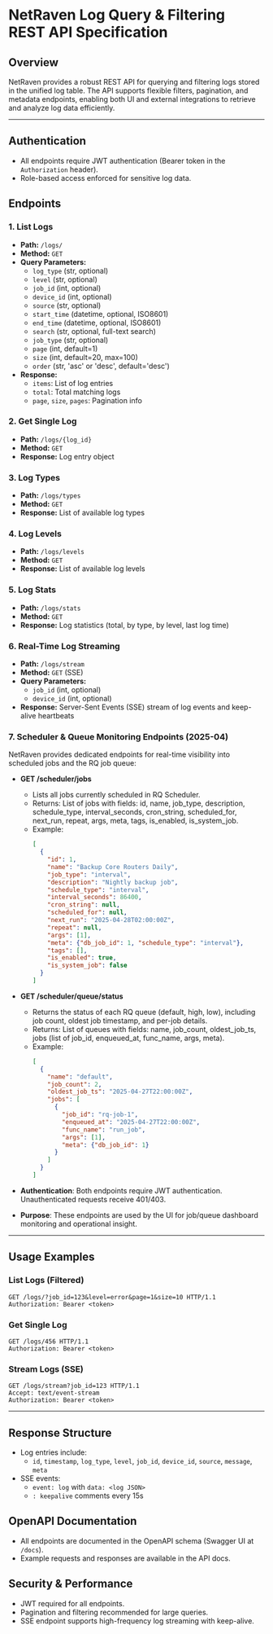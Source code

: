 # NetRaven Log Query & Filtering REST API Specification

## Overview
NetRaven provides a robust REST API for querying and filtering logs stored in the unified log table. The API supports flexible filters, pagination, and metadata endpoints, enabling both UI and external integrations to retrieve and analyze log data efficiently.

---

## Authentication
- All endpoints require JWT authentication (Bearer token in the `Authorization` header).
- Role-based access enforced for sensitive log data.

## Endpoints

### 1. List Logs
- **Path:** `/logs/`
- **Method:** `GET`
- **Query Parameters:**
  - `log_type` (str, optional)
  - `level` (str, optional)
  - `job_id` (int, optional)
  - `device_id` (int, optional)
  - `source` (str, optional)
  - `start_time` (datetime, optional, ISO8601)
  - `end_time` (datetime, optional, ISO8601)
  - `search` (str, optional, full-text search)
  - `job_type` (str, optional)
  - `page` (int, default=1)
  - `size` (int, default=20, max=100)
  - `order` (str, 'asc' or 'desc', default='desc')
- **Response:**
  - `items`: List of log entries
  - `total`: Total matching logs
  - `page`, `size`, `pages`: Pagination info

### 2. Get Single Log
- **Path:** `/logs/{log_id}`
- **Method:** `GET`
- **Response:** Log entry object

### 3. Log Types
- **Path:** `/logs/types`
- **Method:** `GET`
- **Response:** List of available log types

### 4. Log Levels
- **Path:** `/logs/levels`
- **Method:** `GET`
- **Response:** List of available log levels

### 5. Log Stats
- **Path:** `/logs/stats`
- **Method:** `GET`
- **Response:** Log statistics (total, by type, by level, last log time)

### 6. Real-Time Log Streaming
- **Path:** `/logs/stream`
- **Method:** `GET` (SSE)
- **Query Parameters:**
  - `job_id` (int, optional)
  - `device_id` (int, optional)
- **Response:** Server-Sent Events (SSE) stream of log events and keep-alive heartbeats

### 7. Scheduler & Queue Monitoring Endpoints (2025-04)

NetRaven provides dedicated endpoints for real-time visibility into scheduled jobs and the RQ job queue:

- **GET /scheduler/jobs**
  - Lists all jobs currently scheduled in RQ Scheduler.
  - Returns: List of jobs with fields: id, name, job_type, description, schedule_type, interval_seconds, cron_string, scheduled_for, next_run, repeat, args, meta, tags, is_enabled, is_system_job.
  - Example:
    ```json
    [
      {
        "id": 1,
        "name": "Backup Core Routers Daily",
        "job_type": "interval",
        "description": "Nightly backup job",
        "schedule_type": "interval",
        "interval_seconds": 86400,
        "cron_string": null,
        "scheduled_for": null,
        "next_run": "2025-04-28T02:00:00Z",
        "repeat": null,
        "args": [1],
        "meta": {"db_job_id": 1, "schedule_type": "interval"},
        "tags": [],
        "is_enabled": true,
        "is_system_job": false
      }
    ]
    ```

- **GET /scheduler/queue/status**
  - Returns the status of each RQ queue (default, high, low), including job count, oldest job timestamp, and per-job details.
  - Returns: List of queues with fields: name, job_count, oldest_job_ts, jobs (list of job_id, enqueued_at, func_name, args, meta).
  - Example:
    ```json
    [
      {
        "name": "default",
        "job_count": 2,
        "oldest_job_ts": "2025-04-27T22:00:00Z",
        "jobs": [
          {
            "job_id": "rq-job-1",
            "enqueued_at": "2025-04-27T22:00:00Z",
            "func_name": "run_job",
            "args": [1],
            "meta": {"db_job_id": 1}
          }
        ]
      }
    ]
    ```

- **Authentication**: Both endpoints require JWT authentication. Unauthenticated requests receive 401/403.
- **Purpose**: These endpoints are used by the UI for job/queue dashboard monitoring and operational insight.

---

## Usage Examples

### List Logs (Filtered)
```http
GET /logs/?job_id=123&level=error&page=1&size=10 HTTP/1.1
Authorization: Bearer <token>
```

### Get Single Log
```http
GET /logs/456 HTTP/1.1
Authorization: Bearer <token>
```

### Stream Logs (SSE)
```http
GET /logs/stream?job_id=123 HTTP/1.1
Accept: text/event-stream
Authorization: Bearer <token>
```

---

## Response Structure
- Log entries include:
  - `id`, `timestamp`, `log_type`, `level`, `job_id`, `device_id`, `source`, `message`, `meta`
- SSE events:
  - `event: log` with `data: <log JSON>`
  - `: keepalive` comments every 15s

## OpenAPI Documentation
- All endpoints are documented in the OpenAPI schema (Swagger UI at `/docs`).
- Example requests and responses are available in the API docs.

## Security & Performance
- JWT required for all endpoints.
- Pagination and filtering recommended for large queries.
- SSE endpoint supports high-frequency log streaming with keep-alive. 